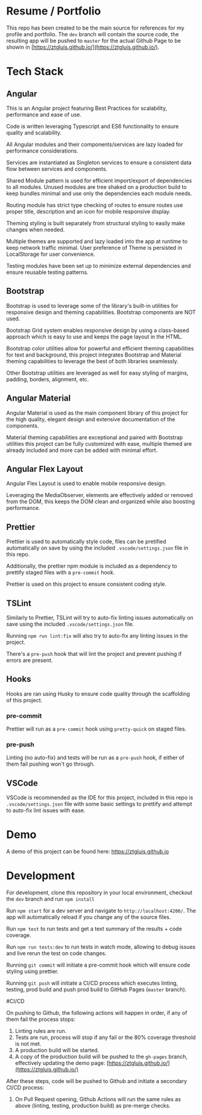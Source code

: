 # Resume / Portfolio

This repo has been created to be the main source for references for my profile and portfolio. The `dev` branch will contain the source code, the resulting app will be pushed to `master` for the actual Github Page to be showin in [https://ztgluis.github.io/](https://ztgluis.github.io/).

# Tech Stack

## Angular

This is an Angular project featuring Best Practices for scalability, performance and ease of use.

Code is written leveraging Typescript and ES6 functionality to ensure quality and scalability.

All Angular modules and their components/services are lazy loaded for performance considerations.

Services are instantiated as Singleton services to ensure a consistent data flow between services and components.

Shared Module pattern is used for efficient import/export of dependencies to all modules. Unused modules are tree shaked on a production build to keep bundles minimal and use only the dependencies each module needs.

Routing module has strict type checking of routes to ensure routes use proper title, description and an icon for mobile responsive display.

Theming styling is built separately from structural styling to easily make changes when needed.

Multiple themes are supported and lazy loaded into the app at runtime to keep network traffic minimal. User preference of Theme is persisted in LocalStorage for user convenience.

Testing modules have been set up to minimize external dependencies and ensure reusable testing patterns.

## Bootstrap

Bootstrap is used to leverage some of the library's built-in utilities for responsive design and theming capabilities. Bootstrap components are NOT used.

Bootstrap Grid system enables responsive design by using a class-based approach which is easy to use and keeps the page layout in the HTML.

Bootstrap color utilities allow for powerful and efficient theming capabilities for text and background, this project integrates Bootstrap and Material theming capabilities to leverage the best of both libraries seamlessly.

Other Bootstrap utilities are leveraged as well for easy styling of margins, padding, borders, alignment, etc.

## Angular Material

Angular Material is used as the main component library of this project for the high quality, elegant design and extensive documentation of the components.

Material theming capabilities are exceptional and paired with Bootstrap utilities this project can be fully customized with ease, multiple themed are already included and more can be added with minimal effort.

## Angular Flex Layout

Angular Flex Layout is used to enable mobile responsive design.

Leveraging the MediaObserver, elements are effectively added or removed from the DOM, this keeps the DOM clean and organized while also boosting performance.

## Prettier

Prettier is used to automatically style code, files can be pretified automatically on save by using the included `.vscode/settings.json` file in this repo.

Additionally, the prettier npm module is included as a dependency to prettify staged files with a `pre-commit` hook.

Prettier is used on this project to ensure consistent coding style.

## TSLint

Similarly to Prettier, TSLint will try to auto-fix linting issues automatically on save using the included `.vscode/settings.json` file.

Running `npm run lint:fix` will also try to auto-fix any linting issues in the project.

There's a `pre-push` hook that will lint the project and prevent pushing if errors are present.

## Hooks

Hooks are ran using Husky to ensure code quality through the scaffolding of this project.

### pre-commit

Prettier will run as a `pre-commit` hook using `pretty-quick` on staged files.

### pre-push

Linting (no auto-fix) and tests will be run as a `pre-push` hook, if either of them fail pushing won't go through.

## VSCode

VSCode is recommended as the IDE for this project, included in this repo is `.vscode/settings.json` file with some basic settings to prettify and attempt to auto-fix lint issues with ease.

# Demo

A demo of this project can be found here: https://ztgluis.github.io

# Development

For development, clone this repository in your local environment, checkout the `dev` branch and run `npm install`

Run `npm start` for a dev server and navigate to `http://localhost:4200/`. The app will automatically reload if you change any of the source files.

Run `npm test` to run tests and get a text summary of the results + code coverage.

Run `npm run tests:dev` to run tests in watch mode, allowing to debug issues and live rerun the test on code changes.

Running `git commit` will initiate a pre-commit hook which will ensure code styling using prettier.

Running `git push` will initiate a CI/CD process which executes linting, testing, prod build and push prod build to GitHub Pages (`master` branch).

#CI/CD

On pushing to Github, the following actions will happen in order, if any of them fail the process stops:

1. Linting rules are run.
2. Tests are run, process will stop if any fail or the 80% coverage threshold is not met.
3. A production build will be started.
4. A copy of the production build will be pushed to the `gh-pages` branch, effectively updating the demo page:
   [https://ztgluis.github.io/](https://ztgluis.github.io/)

After these steps, code will be pushed to Github and initiate a secondary CI/CD process:

1. On Pull Request opening, Github Actions will run the same rules as above (linting, testing, production build) as pre-merge checks.
